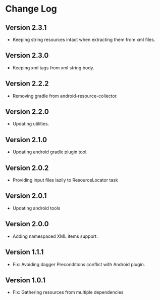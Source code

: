 Change Log
==========

Version 2.3.1
---

* Keeping string resources intact when extracting them from xml files.

Version 2.3.0
---

* Keeping xml tags from xml string body.

Version 2.2.2
---

* Removing gradle from android-resource-collector.

Version 2.2.0
---

* Updating utilities.

Version 2.1.0
---

* Updating android gradle plugin tool.

Version 2.0.2
---

* Providing input files lazily to ResourceLocator task

Version 2.0.1
---

* Updating android tools

Version 2.0.0
---

* Adding namespaced XML items support.

Version 1.1.1
---

* Fix: Avoiding dagger Preconditions conflict with Android plugin.

Version 1.0.1
---

* Fix: Gathering resources from multiple dependencies
